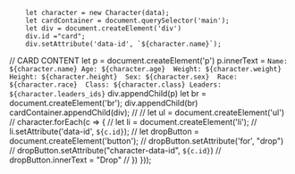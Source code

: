 
        let character = new Character(data);
        let cardContainer = document.querySelector('main');
        let div = document.createElement('div')
        div.id ="card";
        div.setAttribute('data-id', `${character.name}`);
// CARD CONTENT
        let p = document.createElement('p')
        p.innerText = `Name: ${character.name}
         Age: ${character.age} 
         Weight: ${character.weight} 
         Height: ${character.height} 
         Sex: ${character.sex} 
         Race: ${character.race} 
         Class: ${character.class}
         Leaders: ${character.leaders_ids}`
        div.appendChild(p)
        let br = document.createElement('br');
        div.appendChild(br)
        cardContainer.appendChild(div);
//
        // let ul = document.createElement('ul')
        // character.forEach(c => {
        //     let li = document.createElement('li');
        //     li.setAttribute('data-id', `${c.id}`);
        //     let dropButton = document.createElement('button');
        //     dropButton.setAttribute('for', "drop")
        //     dropButton.setAttribute("character-data-id", `${c.id}`)
        //     dropButton.innerText = "Drop"
        // })
    }));